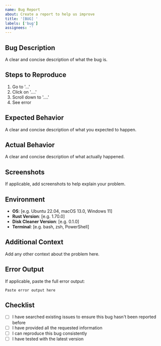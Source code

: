 ```yaml
---
name: Bug Report
about: Create a report to help us improve
title: '[BUG] '
labels: ['bug']
assignees: ''
---
```


## Bug Description

A clear and concise description of what the bug is.

## Steps to Reproduce

1. Go to '...'
2. Click on '....'
3. Scroll down to '....'
4. See error

## Expected Behavior

A clear and concise description of what you expected to happen.

## Actual Behavior

A clear and concise description of what actually happened.

## Screenshots

If applicable, add screenshots to help explain your problem.

## Environment

- **OS**: [e.g. Ubuntu 22.04, macOS 13.0, Windows 11]
- **Rust Version**: [e.g. 1.70.0]
- **Disk Cleaner Version**: [e.g. 0.1.0]
- **Terminal**: [e.g. bash, zsh, PowerShell]

## Additional Context

Add any other context about the problem here.

## Error Output

If applicable, paste the full error output:

```
Paste error output here
```

## Checklist

- [ ] I have searched existing issues to ensure this bug hasn't been reported before
- [ ] I have provided all the requested information
- [ ] I can reproduce this bug consistently
- [ ] I have tested with the latest version